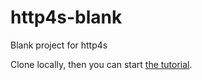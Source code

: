 # http4s-blank
Blank project for http4s

Clone locally, then you can start [the tutorial](http://http4s.org/v0.15/).
